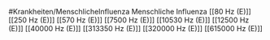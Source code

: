 #Krankheiten/MenschlicheInfluenza
Menschliche Influenza
[[80 Hz (E)]]
[[250 Hz (E)]]
[[570 Hz (E)]]
[[7500 Hz (E)]]
[[10530 Hz (E)]]
[[12500 Hz (E)]]
[[40000 Hz (E)]]
[[313350 Hz (E)]]
[[320000 Hz (E)]]
[[615000 Hz (E)]]